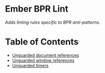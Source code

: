 # Ember BPR Lint

_Adds linting rules specific to BPR anti-patterns._

Table of Contents
=================

* [Unguarded document references](guides/rules/no-unguarded-document.md#no-unguarded-document-references)
* [Unguarded window references](guides/rules/no-unguarded-window.md#no-unguarded-window-references-linkedin-specific)
* [Unguarded timers](guides/rules/no-timers.md#no-timers)
